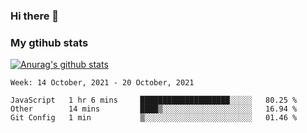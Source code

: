 ### Hi there 👋

### My gtihub stats

[![Anurag's github stats](https://github-readme-stats.vercel.app/api?username=gaozhidong)](https://github.com/gaozhidong/github-readme-stats)

<!--START_SECTION:waka-->
```text
Week: 14 October, 2021 - 20 October, 2021

JavaScript   1 hr 6 mins     ████████████████████░░░░░   80.25 % 
Other        14 mins         ████▒░░░░░░░░░░░░░░░░░░░░   16.94 % 
Git Config   1 min           ▒░░░░░░░░░░░░░░░░░░░░░░░░   01.46 % 
```
<!--END_SECTION:waka-->